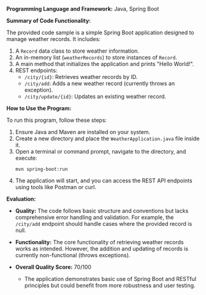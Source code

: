 **Programming Language and Framework:**
Java, Spring Boot

**Summary of Code Functionality:**

The provided code sample is a simple Spring Boot application designed to manage weather records. It includes:

1. A `Record` data class to store weather information.
2. An in-memory list (`weatherRecords`) to store instances of `Record`.
3. A main method that initializes the application and prints "Hello World!".
4. REST endpoints:
   - `/city/{id}`: Retrieves weather records by ID.
   - `/city/add`: Adds a new weather record (currently throws an exception).
   - `/city/update/{id}`: Updates an existing weather record.

**How to Use the Program:**

To run this program, follow these steps:

1. Ensure Java and Maven are installed on your system.
2. Create a new directory and place the `WeatherApplication.java` file inside it.
3. Open a terminal or command prompt, navigate to the directory, and execute:
   ```
   mvn spring-boot:run
   ```
4. The application will start, and you can access the REST API endpoints using tools like Postman or curl.

**Evaluation:**

- **Quality:** The code follows basic structure and conventions but lacks comprehensive error handling and validation. For example, the `/city/add` endpoint should handle cases where the provided record is null.
  
- **Functionality:** The core functionality of retrieving weather records works as intended. However, the addition and updating of records is currently non-functional (throws exceptions).

- **Overall Quality Score:** 70/100
  - The application demonstrates basic use of Spring Boot and RESTful principles but could benefit from more robustness and user testing.